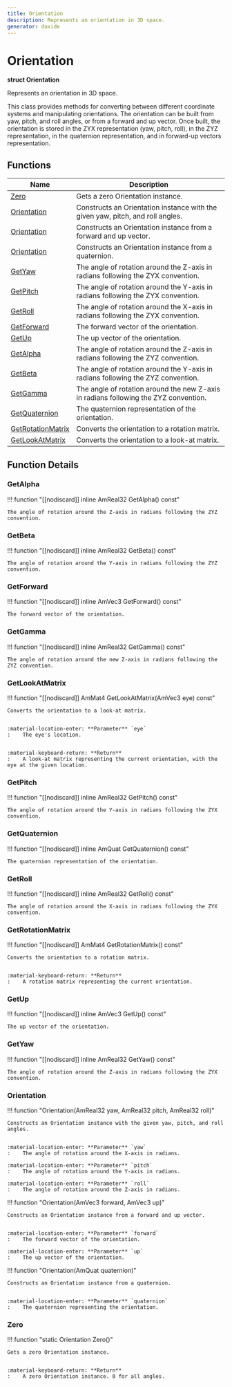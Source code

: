 ```yaml
---
title: Orientation
description: Represents an orientation in 3D space.
generator: doxide
---
```



# Orientation

**struct  Orientation**


Represents an orientation in 3D space.

This class provides methods for converting between different coordinate systems and
manipulating orientations. The orientation can be built from yaw, pitch, and roll angles,
or from a forward and up vector. Once built, the orientation is stored in the ZYX representation
(yaw, pitch, roll), in the ZYZ representation, in the quaternion representation, and in forward-up
vectors representation.
    


## Functions

| Name | Description |
| ---- | ----------- |
| [Zero](#Zero) | Gets a zero Orientation instance. |
| [Orientation](#Orientation) | Constructs an Orientation instance with the given yaw, pitch, and roll angles. |
| [Orientation](#Orientation) | Constructs an Orientation instance from a forward and up vector. |
| [Orientation](#Orientation) | Constructs an Orientation instance from a quaternion. |
| [GetYaw](#GetYaw) | The angle of rotation around the Z-axis in radians following the ZYX convention.  |
| [GetPitch](#GetPitch) | The angle of rotation around the Y-axis in radians following the ZYX convention.  |
| [GetRoll](#GetRoll) | The angle of rotation around the X-axis in radians following the ZYX convention.  |
| [GetForward](#GetForward) | The forward vector of the orientation.  |
| [GetUp](#GetUp) | The up vector of the orientation.  |
| [GetAlpha](#GetAlpha) | The angle of rotation around the Z-axis in radians following the ZYZ convention.  |
| [GetBeta](#GetBeta) | The angle of rotation around the Y-axis in radians following the ZYZ convention.  |
| [GetGamma](#GetGamma) | The angle of rotation around the new Z-axis in radians following the ZYZ convention.  |
| [GetQuaternion](#GetQuaternion) | The quaternion representation of the orientation.  |
| [GetRotationMatrix](#GetRotationMatrix) | Converts the orientation to a rotation matrix. |
| [GetLookAtMatrix](#GetLookAtMatrix) | Converts the orientation to a look-at matrix. |

## Function Details

### GetAlpha<a name="GetAlpha"></a>
!!! function "[[nodiscard]] inline AmReal32 GetAlpha() const"

    
    The angle of rotation around the Z-axis in radians following the ZYZ convention.
             
    
    
    

### GetBeta<a name="GetBeta"></a>
!!! function "[[nodiscard]] inline AmReal32 GetBeta() const"

    
    The angle of rotation around the Y-axis in radians following the ZYZ convention.
             
    
    
    

### GetForward<a name="GetForward"></a>
!!! function "[[nodiscard]] inline AmVec3 GetForward() const"

    
    The forward vector of the orientation.
             
    
    
    

### GetGamma<a name="GetGamma"></a>
!!! function "[[nodiscard]] inline AmReal32 GetGamma() const"

    
    The angle of rotation around the new Z-axis in radians following the ZYZ convention.
             
    
    
    

### GetLookAtMatrix<a name="GetLookAtMatrix"></a>
!!! function "[[nodiscard]] AmMat4 GetLookAtMatrix(AmVec3 eye) const"

    
    Converts the orientation to a look-at matrix.
    
    
    :material-location-enter: **Parameter** `eye`
    :    The eye's location.
    
    
    :material-keyboard-return: **Return**
    :    A look-at matrix representing the current orientation, with the eye at the given location.
            
    

### GetPitch<a name="GetPitch"></a>
!!! function "[[nodiscard]] inline AmReal32 GetPitch() const"

    
    The angle of rotation around the Y-axis in radians following the ZYX convention.
             
    
    
    

### GetQuaternion<a name="GetQuaternion"></a>
!!! function "[[nodiscard]] inline AmQuat GetQuaternion() const"

    
    The quaternion representation of the orientation.
             
    
    
    

### GetRoll<a name="GetRoll"></a>
!!! function "[[nodiscard]] inline AmReal32 GetRoll() const"

    
    The angle of rotation around the X-axis in radians following the ZYX convention.
             
    
    
    

### GetRotationMatrix<a name="GetRotationMatrix"></a>
!!! function "[[nodiscard]] AmMat4 GetRotationMatrix() const"

    
    Converts the orientation to a rotation matrix.
    
    
    :material-keyboard-return: **Return**
    :    A rotation matrix representing the current orientation.
            
    

### GetUp<a name="GetUp"></a>
!!! function "[[nodiscard]] inline AmVec3 GetUp() const"

    
    The up vector of the orientation.
             
    
    
    

### GetYaw<a name="GetYaw"></a>
!!! function "[[nodiscard]] inline AmReal32 GetYaw() const"

    
    The angle of rotation around the Z-axis in radians following the ZYX convention.
             
    
    
    

### Orientation<a name="Orientation"></a>
!!! function "Orientation(AmReal32 yaw, AmReal32 pitch, AmReal32 roll)"

    
    Constructs an Orientation instance with the given yaw, pitch, and roll angles.
    
    
    :material-location-enter: **Parameter** `yaw`
    :    The angle of rotation around the X-axis in radians.
        
    :material-location-enter: **Parameter** `pitch`
    :    The angle of rotation around the Y-axis in radians.
        
    :material-location-enter: **Parameter** `roll`
    :    The angle of rotation around the Z-axis in radians.
                
    

!!! function "Orientation(AmVec3 forward, AmVec3 up)"

    
    Constructs an Orientation instance from a forward and up vector.
    
    
    :material-location-enter: **Parameter** `forward`
    :    The forward vector of the orientation.
        
    :material-location-enter: **Parameter** `up`
    :    The up vector of the orientation.
                
    

!!! function "Orientation(AmQuat quaternion)"

    
    Constructs an Orientation instance from a quaternion.
    
    
    :material-location-enter: **Parameter** `quaternion`
    :    The quaternion representing the orientation.
                
    

### Zero<a name="Zero"></a>
!!! function "static Orientation Zero()"

    
    Gets a zero Orientation instance.
    
    
    :material-keyboard-return: **Return**
    :    A zero Orientation instance. 0 for all angles.
            
    

